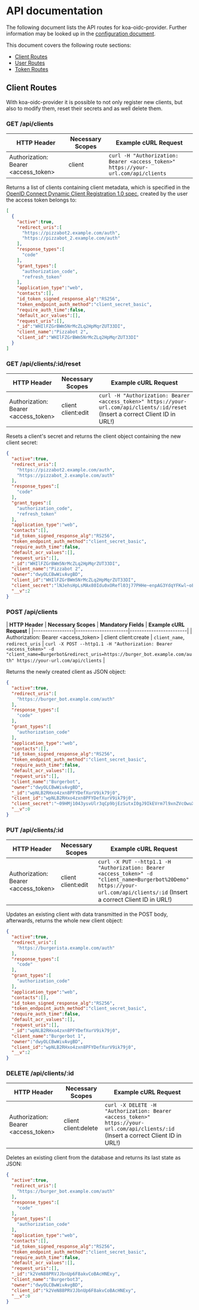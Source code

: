 # API documentation

The following document lists the API routes for koa-oidc-provider. Further information may be looked up in the [configuration document](/docs/CONFIGURATION.md).

This document covers the following route sections:

* [Client Routes](#client-routes)
* [User Routes](#user-routes)
* [Token Routes](#token-routes)

## Client Routes

With koa-oidc-provider it is possible to not only register new clients, but also to modify them, reset their secrets and as well delete them.

### GET /api/clients

| **HTTP Header** | **Necessary Scopes** | **Example cURL Request** |
|-----------------|----------------------|------------------------|
| Authorization: Bearer <access_token> | client | `curl -H "Authorization: Bearer <access_token>" https://your-url.com/api/clients` |

Returns a list of clients containing client metadata, which is specified in the [OpenID Connect Dynamic Client Registration 1.0 spec](https://openid.net/specs/openid-connect-registration-1_0.html#ClientMetadata), created by the user the access token belongs to:

```json
[
  {
    "active":true,
    "redirect_uris":[
      "https://pizzabot2.example.com/auth",
      "https://pizzabot_2.example.com/auth"
    ],
    "response_types":[
      "code"
    ],
    "grant_types":[
      "authorization_code",
      "refresh_token"
    ],
    "application_type":"web",
    "contacts":[],
    "id_token_signed_response_alg":"RS256",
    "token_endpoint_auth_method":"client_secret_basic",
    "require_auth_time":false,
    "default_acr_values":[],
    "request_uris":[],
    "_id":"WHIlFZGrBWm5NrMcZLq2HpMqrZUT33DI",
    "client_name":"Pizzabot 2",
    "client_id":"WHIlFZGrBWm5NrMcZLq2HpMqrZUT33DI"
  }
]
```

### GET /api/clients/:id/reset

| **HTTP Header** | **Necessary Scopes** | **Example cURL Request** |
|-----------------|----------------------|------------------------|
| Authorization: Bearer <access_token> | client client:edit | `curl -H "Authorization: Bearer <access_token>" https://your-url.com/api/clients/:id/reset` (Insert a correct Client ID in URL!)|

Resets a client's secret and returns the client object containing the new client secret:

```json
{
  "active":true,
  "redirect_uris":[
    "https://pizzabot2.example.com/auth",
    "https://pizzabot_2.example.com/auth"
  ],
  "response_types":[
    "code"
  ],
  "grant_types":[
    "authorization_code",
    "refresh_token"
  ],
  "application_type":"web",
  "contacts":[],
  "id_token_signed_response_alg":"RS256",
  "token_endpoint_auth_method":"client_secret_basic",
  "require_auth_time":false,
  "default_acr_values":[],
  "request_uris":[],
  "_id":"WHIlFZGrBWm5NrMcZLq2HpMqrZUT33DI",
  "client_name":"Pizzabot 2",
  "owner":"dwyOLCBwWivAvgBD",
  "client_id":"WHIlFZGrBWm5NrMcZLq2HpMqrZUT33DI",
  "client_secret":"lNJehsHpLsMAx80Idu0xORefl03j77PHHe~enpAG3YdqYFKwl~oE2LE~TeFqiePG",
  "__v":2
}
```

### POST /api/clients

| **HTTP Header** | **Necessary Scopes** | **Mandatory Fields** | **Example cURL Request** |
|-----------------|----------------------|------------------------|
| Authorization: Bearer <access_token> | client client:create | `client_name`, `redirect_uris`  | `curl -X POST --http1.1 -H "Authorization: Bearer <access_token>" -d "client_name=Burgerbot&redirect_uris=https://burger_bot.example.com/auth" https://your-url.com/api/clients` |

Returns the newly created client as JSON object:

```json
{
  "active":true,
  "redirect_uris":[
    "https://burger_bot.example.com/auth"
  ],
  "response_types":[
    "code"
  ],
  "grant_types":[
    "authorization_code"
  ],
  "application_type":"web",
  "contacts":[],
  "id_token_signed_response_alg":"RS256",
  "token_endpoint_auth_method":"client_secret_basic",
  "require_auth_time":false,
  "default_acr_values":[],
  "request_uris":[],
  "client_name":"Burgerbot",
  "owner":"dwyOLCBwWivAvgBD",
  "_id":"wpNLB2RHxo4zxn8PFYDefXurV9ik79j0",
  "client_id":"wpNLB2RHxo4zxn8PFYDefXurV9ik79j0",
  "client_secret":"~09HMj1043ysvUlr3qCp9bjEzSutxI0gJ9IkEVrm7l9xnZVcOwuXA9eOko5sDXxA",
  "__v":0
}
```

### PUT /api/clients/:id

| **HTTP Header** | **Necessary Scopes** | **Example cURL Request** |
|-----------------|----------------------|------------------------|
| Authorization: Bearer <access_token> | client client:edit | `curl -X PUT --http1.1 -H "Authorization: Bearer <access_token>" -d "client_name=Burgerbot%20Demo" https://your-url.com/api/clients/:id` (Insert a correct Client ID in URL!) |

Updates an existing client with data transmitted in the POST body, afterwards, returns the whole new client object:

```json
{
  "active":true,
  "redirect_uris":[
    "https://burgerista.example.com/auth"
  ],
  "response_types":[
    "code"
  ],
  "grant_types":[
    "authorization_code"
  ],
  "application_type":"web",
  "contacts":[],
  "id_token_signed_response_alg":"RS256",
  "token_endpoint_auth_method":"client_secret_basic",
  "require_auth_time":false,
  "default_acr_values":[],
  "request_uris":[],
  "_id":"wpNLB2RHxo4zxn8PFYDefXurV9ik79j0",
  "client_name":"Burgerbot 1",
  "owner":"dwyOLCBwWivAvgBD",
  "client_id":"wpNLB2RHxo4zxn8PFYDefXurV9ik79j0",
  "__v":2
}
```

### DELETE /api/clients/:id

| **HTTP Header** | **Necessary Scopes** | **Example cURL Request** |
|-----------------|----------------------|------------------------|
| Authorization: Bearer <access_token> | client client:delete | `curl -X DELETE -H "Authorization: Bearer <access_token>" https://your-url.com/api/clients/:id` (Insert a correct Client ID in URL!) |

Deletes an existing client from the database and returns its last state as JSON:

```json
{
  "active":true,
  "redirect_uris":[
    "https://burger_bot.example.com/auth"
  ],
  "response_types":[
    "code"
  ],
  "grant_types":[
    "authorization_code"
  ],
  "application_type":"web",
  "contacts":[],
  "id_token_signed_response_alg":"RS256",
  "token_endpoint_auth_method":"client_secret_basic",
  "require_auth_time":false,
  "default_acr_values":[],
  "request_uris":[],
  "_id":"k2VeN88PRVJJbnUp6F8akvCoBAcHNExy",
  "client_name":"Burgerbot3",
  "owner":"dwyOLCBwWivAvgBD",
  "client_id":"k2VeN88PRVJJbnUp6F8akvCoBAcHNExy",
  "__v":0
}
```